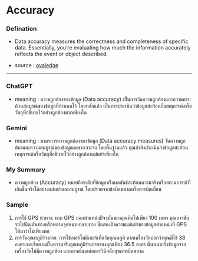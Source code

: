 # Accuracy 

### Defination 
- Data accuracy measures the correctness and completeness of specific data. Essentially, you’re evaluating how much the information accurately reflects the event or object described.

- source : [ovaledge](https://www.ovaledge.com/blog/data-quality-metrics)
  
---
### ChatGPT
- meaning : ความถูกต้องของข้อมูล (Data accuracy) เป็นการวัดความถูกต้องและความครบถ้วนสมบูรณ์ของข้อมูลที่กำหนดไว้ โดยหลักแล้ว เป็นการประเมินว่าข้อมูลสะท้อนถึงเหตุการณ์หรือวัตถุที่อธิบายไว้อย่างถูกต้องมากเพียงใด

### Gemini
- meaning : มาตรการความถูกต้องของข้อมูล (Data accuracy measures) วัดความถูกต้องและความสมบูรณ์ของข้อมูลเฉพาะเจาะจง โดยพื้นฐานแล้ว คุณกำลังประเมินว่าข้อมูลสะท้อนเหตุการณ์หรือวัตถุที่อธิบายไว้อย่างถูกต้องแม่นยำเพียงใด

### My Summary 
- ความถูกต้อง (Accuracy) หมายถึงระดับที่ข้อมูลหรือผลลัพธ์สะท้อนความจริงหรือสถานการณ์ที่เกิดขึ้นจริงได้อย่างแม่นยำและสมบูรณ์ โดยปราศจากข้อผิดพลาดหรือการบิดเบือน

### Sample 
1. การใช้ GPS นำทาง:
หาก GPS บอกตำแหน่งปัจจุบันของคุณผิดไปเพียง 100 เมตร คุณอาจขับรถไปผิดเส้นทางหรือพลาดจุดหมายปลายทาง นี่แสดงถึงความแม่นยำของข้อมูลตำแหน่งที่ GPS ให้มาว่าไม่เพียงพอ
2. การวัดอุณหภูมิร่างกาย:
การใช้เทอร์โมมิเตอร์เพื่อวัดอุณหภูมิ หากเครื่องวัดบอกว่าคุณมีไข้ 38 องศาเซลเซียส แต่ในความจริงอุณหภูมิร่างกายของคุณเพียง 36.5 องศา นั่นหมายถึงข้อมูลจากเครื่องวัดไม่มีความถูกต้อง และอาจส่งผลต่อการวินิจฉัยสุขภาพผิดพลาด
